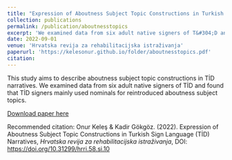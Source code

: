 ```yaml
---
title: "Expression of Aboutness Subject Topic Constructions in Turkish Sign Language (TİD) Narratives"
collection: publications
permalink: /publication/aboutnesstopics
excerpt: 'We examined data from six adult native signers of T&#304;D and found that T&#304;D signers mainly used nominals for reintroduced aboutness subject topics.'
date: 2022-09-01
venue: 'Hrvatska revija za rehabilitacijska istraživanja'
paperurl: 'https://kelesonur.github.io/folder/aboutnesstopics.pdf'
citation: 
---
```

This study aims to describe aboutness subject topic constructions in T&#304;D narratives. We examined data from six adult native signers of T&#304;D and found that T&#304;D signers mainly used nominals for reintroduced aboutness subject topics.

[Download paper here](https://kelesonur.github.io/folder/aboutnesstopics.pdf)

Recommended citation: Onur Keleş & Kadir Gökgöz. (2022). Expression of Aboutness Subject Topic Constructions in Turkish Sign Language (TİD) Narratives, _Hrvatska revija za rehabilitacijska istraživanja_, DOI: https://doi.org/10.31299/hrri.58.si.10
